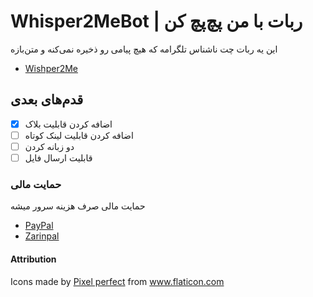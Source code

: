 # Whisper2MeBot | ربات با من پچ‌پچ کن
این یه ربات چت ناشناس تلگرامه که هیچ پیامی رو 
ذخیره نمی‌کنه و متن‌بازه

- [Wishper2Me](https://t.me/whisper2me_bot)

## قدم‌های بعدی
 - [x] اضافه کردن قابلیت بلاک
 - [ ] اضافه کردن قابلیت لینک کوتاه
 - [ ] دو زبانه کردن
 - [ ] قابلیت ارسال فایل

### حمایت مالی
حمایت مالی صرف هزینه سرور میشه
* [PayPal](https://paypal.me/molaeiali)
* [Zarinpal](https://molaei.org/donate)

#### Attribution
Icons made by <a href="https://www.flaticon.com/authors/pixel-perfect" title="Pixel perfect">Pixel perfect</a> from <a href="https://www.flaticon.com/" title="Flaticon"> www.flaticon.com</a>